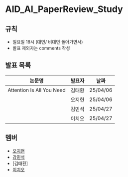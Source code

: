 # AID_AI_PaperReview_Study

## 규칙
- 일요일 18시 (대면/ 비대면 돌아가면서)
- 발표 제외자는 comments 작성 

## 발표 목록
| 논문명 | 발표자 | 날짜 | 
|--------|--------|--------|
| Attention Is All You Need | 김태환 | 25/04/06 | 
|  | 오지현 | 25/04/06 |
|  | 김민석 | 25/04/27 | 
|  | 이치오 | 25/04/27 | 


## 멤버
- [오지현](https://github.com/zeehy)
- [강민석](https://github.com/myeolinmalchi)
- [김태환]
- [이치오](https://github.com/cho104)
